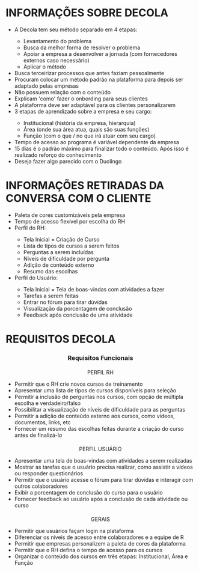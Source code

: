  <h1>INFORMAÇÕES SOBRE DECOLA</h1>
 <ul>
	 <li>A Decola tem seu método separado em 4 etapas:</li>
	 <ul>
		 <li>Levantamento do problema</li>
		 <li>Busca da melhor forma de resolver o problema</li>
		 <li>Apoiar a empresa a desenvolver a jornada (com fornecedores externos caso necessário)</li>
		 <li>Aplicar o método</li>
	 </ul>
	 <li>Busca terceirizar processos que antes faziam pessoalmente</li>
	 <li>Procuram colocar um método padrão na plataforma para depois ser adaptado pelas empresas</li>
	 <li>Não possuem relação com o conteúdo</li>
	 <li>Explicam 'como' fazer o onbording para seus clientes</li>
	 <li>A plataforma deve ser adaptável para os clientes personalizarem</li>
	 <li>3 etapas de aprendizado sobre a empresa e seu cargo:</li>
	 <ul>
		 <li>Institucional (história da empresa, hierarquia)</li>
		 <li>Área (onde sua área atua, quais são suas funções)</li>
		 <li>Função (com o que / no que irá atuar com seu cargo)</li>
	 </ul>
	 <li>Tempo de acesso ao programa é variável dependente da empresa</li>
	 <li>15 dias é o padrão máximo para finalizar todo o conteúdo. Após isso é realizado reforço do conhecimento</li>
	 <li>Deseja fazer algo parecido com o Duolingo</li>
 </ul>

<h1>INFORMAÇÕES RETIRADAS DA CONVERSA COM O CLIENTE</h1>
<ul>
	<li>Paleta de cores customizáveis pela empresa</li>
	<li>Tempo de acesso flexível por escolha do RH</li>
	<li>Perfil do RH:</li>
	<ul>
		<li>Tela Inicial = Criação de Curso</li>
		<li>Lista de tipos de cursos a serem feitos</li>
		<li>Perguntas a serem incluídas</li>
		<li>Níveis de dificuldade por pergunta</li>
		<li>Adição de conteúdo externo</li>
		<li>Resumo das escolhas</li>
	</ul>
	<li >Perfil do Usuário:</li>
	<ul>
		<li>Tela Inicial = Tela de boas-vindas com atividades a fazer</li>
		<li>Tarefas a serem feitas</li>
		<li>Entrar no fórum para tirar dúvidas</li>
		<li>Visualização da porcentagem de conclusão</li>
		<li>Feedback após conclusão de uma atividade</li>
	</ul>
 </ul>
 
<h1>REQUISITOS DECOLA</h1>
<h3 align=center>Requisitos Funcionais</h3>
<div style="margin-top: 20px">
<p align=center>PERFIL RH</p>
<ul>
	<li text_align=center>Permitir que o RH crie novos cursos de treinamento</li>
	<li text_align=center>Apresentar uma lista de tipos de cursos disponíveis para seleção</li>
	<li text_align=center>Permitir a inclusão de perguntas nos cursos, com opção de múltipla escolha e verdadeiro/falso</li>
	<li text_align=center>Possibilitar a visualização de níveis de dificuldade para as perguntas</li>
	<li text_align=center>Permitir a adição de conteúdo externo aos cursos, como vídeos, documentos, links, etc</li>
	<li text_align=center>Fornecer um resumo das escolhas feitas durante a criação do curso antes de finalizá-lo</li>
</ul>
</div>
<div style="margin-top: 20px">
<p align=center>PERFIL USUÁRIO</p>
<ul>
	<li text_align=center>Apresentar uma tela de boas-vindas com atividades a serem realizadas</li>
	<li text_align=center>Mostrar as tarefas que o usuário precisa realizar, como assistir a vídeos ou responder questionários</li>
	<li text_align=center>Permitir que o usuário acesse o fórum para tirar dúvidas e interagir com outros colaboradores</li>
	<li text_align=center>Exibir a porcentagem de conclusão do curso para o usuário</li>
	<li text_align=center>Fornecer feedback ao usuário após a conclusão de cada atividade ou curso</li>
</ul>
</div>
<div style="margin-top: 20px">
<p align=center>GERAIS</p>
<ul>
	<li text_align=center>Permitir que usuários façam login na plataforma</li>
	<li text_align=center>Diferenciar os níveis de acesso entre colaboradores e a equipe de R</li>
	<li text_align=center>Permitir que empresas personalizem a paleta de cores da plataforma</li>
	<li text_align=center>Permitir que o RH defina o tempo de acesso para os cursos</li>
	<li text_align=center>Organizar o conteúdo dos cursos em três etapas: Institucional, Área e Função</li>
</ul>
</div>
